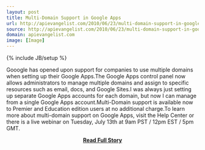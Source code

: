 ```yaml
---
layout: post
title: Multi-Domain Support in Google Apps
url: http://apievangelist.com/2010/06/23/multi-domain-support-in-google-apps/
source: http://apievangelist.com/2010/06/23/multi-domain-support-in-google-apps/
domain: apievangelist.com
image: [Image]
---
```

{% include JB/setup %}<p>Gooogle has opened upon support for companies to use multiple domains when setting up their Google Apps.The Google Apps control panel now allows administrators to manage multiple domains and assign to specific resources such as email, docs, and Google Sites.I was always just setting up separate Google Apps accounts for each domain, but now I can manage from a single Google Apps account.Multi-Domain support is available now to Premier and Education edition users at  no additional charge.To learn more about multi-domain support on Google  Apps, visit the Help  Center or there is a live  webinar on Tuesday, July 13th at 9am PST / 12pm EST / 5pm GMT.</p>
<center><p><a href="http://apievangelist.com/2010/06/23/multi-domain-support-in-google-apps/" style='padding:25px; font-sze:18px; font-weight: bold;'>Read Full Story</a></p></center>
